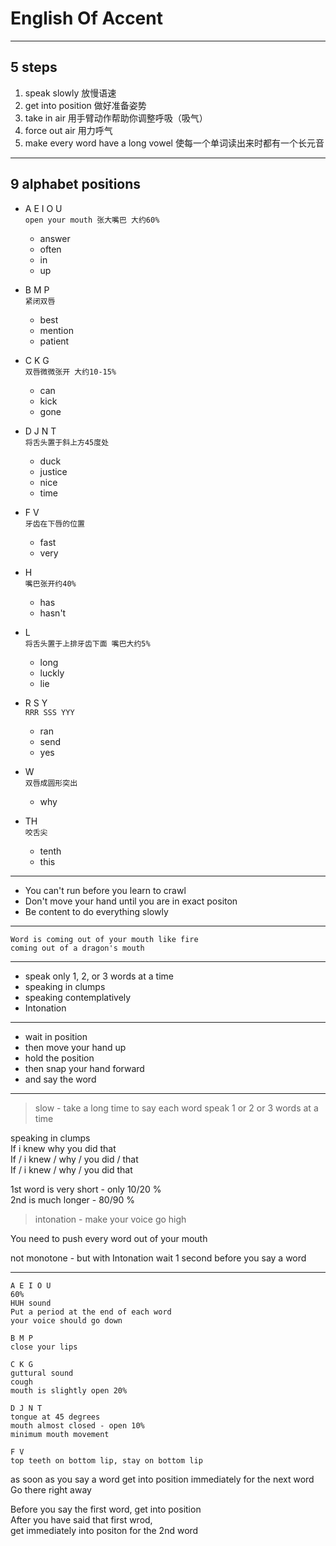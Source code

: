 
# English Of Accent

---

## 5 steps

1. speak slowly 放慢语速
2. get into position 做好准备姿势
3. take in air 用手臂动作帮助你调整呼吸（吸气）
4. force out air 用力呼气
5. make every word have a long vowel 使每一个单词读出来时都有一个长元音


---

## 9 alphabet positions
- A E I O U  
  `open your mouth 张大嘴巴 大约60%`  
  * answer  
  * often  
  * in  
  * up  

- B M P  
  `紧闭双唇`  
  * best  
  * mention  
  * patient  

- C K G  
  `双唇微微张开 大约10-15%`
  * can  
  * kick  
  * gone  

- D J N T  
    `将舌头置于斜上方45度处`  
    * duck  
    * justice  
    * nice  
    * time  

- F V  
    `牙齿在下唇的位置`  
    * fast  
    * very  

- H  
    `嘴巴张开约40%`  
    * has  
    * hasn't  

- L  
  `将舌头置于上排牙齿下面 嘴巴大约5%`  
  * long  
  * luckly  
  * lie  

- R S Y   
  `RRR SSS YYY`  
  * ran  
  * send  
  * yes  

- W  
  `双唇成圆形突出`  
  * why  

- TH  
  `咬舌尖`  
  * tenth  
  * this  

---

- You can't run before you learn to crawl  
- Don't move your hand until you are in exact positon  
- Be content to do everything slowly  

---

```
Word is coming out of your mouth like fire
coming out of a dragon's mouth
```

---

- speak only 1, 2, or 3 words at a time
- speaking in clumps
- speaking contemplatively
- Intonation

---

- wait in position
- then move your hand up
- hold the position
- then snap your hand forward
- and say the word

---

> slow - take a long time to say each word
speak 1 or 2 or 3 words at a time

speaking in clumps  
If i knew why you did that  
If / i knew / why / you did / that  
If / i knew / why / you did that  

1st word is very short - only 10/20 %  
2nd is much longer - 80/90 %  

> intonation - make your voice go high  

You need to push every word out of your mouth  

not monotone - but with Intonation
wait 1 second before you say a word  


---

```
A E I O U  
60%
HUH sound  
Put a period at the end of each word  
your voice should go down  
```

```
B M P  
close your lips  
```

```
C K G  
guttural sound  
cough  
mouth is slightly open 20%
```

```
D J N T  
tongue at 45 degrees  
mouth almost closed - open 10%  
minimum mouth movement  
```

```
F V  
top teeth on bottom lip, stay on bottom lip  
```

as soon as you say a word get into position
immediately for the next word  
Go there right away  

Before you say the first word, get into position  
After you have said that first wrod,  
get immediately into positon for the 2nd word  

